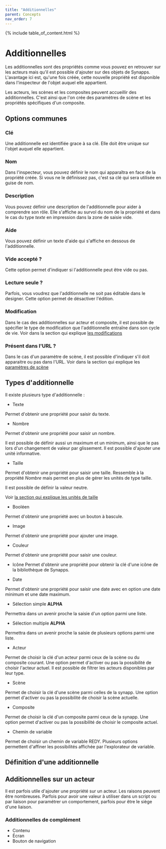 ```yaml
---
title: "Additionnelles"
parent: Concepts
nav_order: 7
---
```


{% include table_of_content.html %}

# Additionnelles

Les additionnelles sont des propriétés comme vous pouvez en retrouver sur les acteurs mais qu'il est possible d'ajouter sur des objets de Synapps.
L'avantage ici est, qu'une fois créée, cette nouvelle propriété est disponible dans l'inspecteur de l'objet auquel elle appartient.

Les acteurs, les scènes et les composites peuvent accueillir des additionnelles. C'est ainsi que l'on crée des paramètres de scène et les propriétés spécifiques d'un composite.

## Options communes

### Clé
Une additionnelle est identifiée grace à sa clé. Elle doit être unique sur l'objet auquel elle appartient.

### Nom
Dans l'inspecteur, vous pouvez définir le nom qui apparaîtra en face de la propriété créée. Si vous ne le définissez pas, c'est sa clé qui sera utilisée en guise de nom.

### Description

Vous pouvez définir une description de l'additionnelle pour aider à comprendre son rôle. Elle s'affiche au survol du nom de la propriété et dans le cas du type *texte* en impression dans la zone de saisie vide.

### Aide
Vous pouvez définir un texte d'aide qui s'affiche en dessous de l'additionnelle.

### Vide accepté ?

Cette option permet d'indiquer si l'additionnelle peut être vide ou pas.

### Lecture seule ?

Parfois, vous voudrez que l'additionnelle ne soit pas éditable dans le designer. Cette option permet de désactiver l'édition.

### Modification

Dans le cas des additionnelles sur acteur et composite, il est possible de spécifier le type de modification que l'additionnelle entraîne dans son cycle de vie. Voir dans la section qui explique [les modifications](./scripts/actor-life-cycle.md#changement-de-valeur-de-propriété-dun-acteur)

### Présent dans l'URL ?

Dans le cas d'un paramètre de scène, il est possible d'indiquer s'il doit apparaitre ou pas dans l'URL. Voir dans la section qui explique les [paramètres de scène](./scene.md#paramètres-de-scène)

## Types d'additionnelle

Il existe plusieurs type d'additionnelle :

- Texte

Permet d'obtenir une propriété pour saisir du texte.

- Nombre

Permet d'obtenir une propriété pour saisir un nombre.

Il est possible de définir aussi un maximum et un minimum, ainsi que le pas lors d'un changement de valeur par glissement. Il est possible d'ajouter une unité informative.

- Taille

Permet d'obtenir une propriété pour saisir une taille. Ressemble à la propriété *Nombre* mais permet en plus de gérer les unités de type taille.

Il est possible de définir la valeur neutre.

Voir [la section qui explique les unités de taille](./sizes.md)

- Booléen

Permet d'obtenir une propriété avec un bouton à bascule.

- Image

Permet d'obtenir une propriété pour ajouter une image.

- Couleur

Permet d'obtenir une propriété pour saisir une couleur.

- Icône
Permet d'obtenir une propriété pour obtenir la clé d'une icône de la bibliothèque de Synapps.

<!-- ![image](https://user-images.githubusercontent.com/35595723/124151000-646ede80-da92-11eb-8003-4235f467aaa1.png) -->

- Date

Permet d'obtenir une propriété pour saisir une date avec en option une date minimum et une date maximum.

- Sélection simple **ALPHA**

Permettra dans un avenir proche la saisie d'un option parmi une liste.

- Sélection multiple **ALPHA**

Permettra dans un avenir proche la saisie de plusieurs options parmi une liste.

- Acteur

Permet de choisir la clé d'un acteur parmi ceux de la scène ou du composite courant. Une option permet d'activer ou pas la possibilité de choisir l'acteur actuel. Il est possible de filtrer les acteurs disponibles par leur type.

- Scène

Permet de choisir la clé d'une scène parmi celles de la synapp. Une option permet d'activer ou pas la possibilité de choisir la scène actuelle.

- Composite

Permet de choisir la clé d'un composite parmi ceux de la synapp. Une option permet d'activer ou pas la possibilité de choisir le composite actuel.


- Chemin de variable

Permet de choisir un chemin de variable REDY. Plusieurs options permettent d'affiner les possibilités affichée par l'explorateur de variable.


## Définition d'une additionnelle


## Additionnelles sur un acteur

Il est parfois utile d'ajouter une propriété sur un acteur. Les raisons peuvent être nombreuses. Parfois pour avoir une valeur à utiliser dans un script ou par liaison pour paramétrer un comportement, parfois pour être le siège d'une liaison.

### Additionnelles de complément

- Contenu
- Écran
- Bouton de navigation
